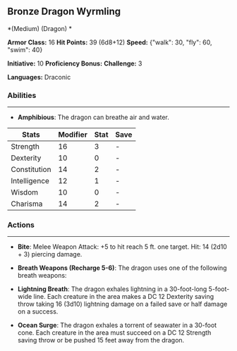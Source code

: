 ## Bronze Dragon Wyrmling
*(Medium) (Dragon) *

**Armor Class:** 16
**Hit Points:** 39 (6d8+12)
**Speed:** {"walk": 30, "fly": 60, "swim": 40}

**Initiative:** 10
**Proficiency Bonus:**
**Challenge:** 3

**Languages:** Draconic

### Abilities
 --- 
- **Amphibious**: The dragon can breathe air and water.



| Stats | Modifier | Stat | Save
| ---- | ---- | ---- | ---- |
| Strength | 16 | 3 | - |
| Dexterity | 10 | 0 | - |
| Constitution | 14 | 2 | - |
| Intelligence | 12 | 1 | - |
| Wisdom | 10 | 0 | - |
| Charisma | 14 | 2 | - |

### Actions
 --- 
- **Bite**: Melee Weapon Attack: +5 to hit  reach 5 ft.  one target. Hit: 14 (2d10 + 3) piercing damage.

- **Breath Weapons (Recharge 5-6)**: The dragon uses one of the following breath weapons:

- **Lightning Breath**: The dragon exhales lightning in a 30-foot-long  5-foot-wide line. Each creature in the area makes a DC 12 Dexterity saving throw  taking 16 (3d10) lightning damage on a failed save or half damage on a success.

- **Ocean Surge**: The dragon exhales a torrent of seawater in a 30-foot cone. Each creature in the area must succeed on a DC 12 Strength saving throw or be pushed 15 feet away from the dragon.


